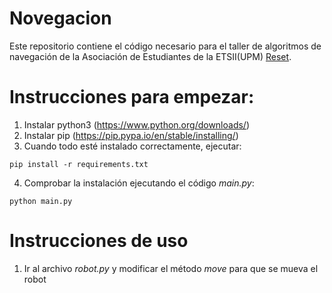 # Novegacion
 Este repositorio contiene el código necesario para el taller de algoritmos de navegación de la Asociación de Estudiantes de la ETSII(UPM) [Reset](https://www.reset.etsii.upm.es).

# Instrucciones para empezar:
1. Instalar python3 (https://www.python.org/downloads/) 
2. Instalar pip (https://pip.pypa.io/en/stable/installing/)
3. Cuando todo esté instalado correctamente, ejecutar: 

`pip install -r requirements.txt`

4. Comprobar la instalación ejecutando el código *main.py*: 

`python main.py`

# Instrucciones de uso
1. Ir al archivo *robot.py* y modificar el método *move* para que se mueva el robot
